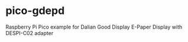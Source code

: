 # pico-gdepd
Raspberry Pi Pico example for Dalian Good Display E-Paper Display with DESPI-C02 adapter
